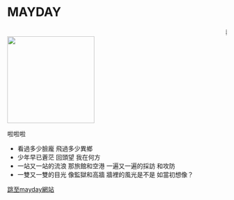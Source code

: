# MAYDAY

<html>
<script>
  $(document).ready(function() {
    $(".well").addClass("animated shake");
    $(".well").children().css("color", "orange");

  });
</script>
<style>
.image{
  width: 200px;
  }
</style>
<head>
<title>MAYDAY MAYDAY</title>
</head>
<body background="http://i.imgur.com/pqK80.png"　text="#000000"　link="#0066cc"　vlink="#336600">
<marquee>歡迎來到我的網站</marquee>
<img class="image" src="http://img.wmtp.net/wp-content/uploads/14.jpeg" > 
<p>啦啦啦</p>
<div class="well" id="swell">
<ul >
  <li>看過多少臉龐 飛過多少異鄉</li>
  <li>少年早已蒼茫 回頭望 我在何方</li>
  <li>一站又一站的流浪 那旅館和空港 一遍又一遍的採訪 和攻防</li>
  <li>一雙又一雙的目光 像監獄和高牆 牆裡的風光是不是 如當初想像？</li>
</ul>
</div>
  <a href="http://www.bin-music.com/cn/artist1.html"> 跳至mayday網站</a><br> 
  </body>
<html>

